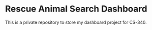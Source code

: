 # Rescue Animal Search Dashboard
This is a private repository to store my dashboard project for CS-340.
